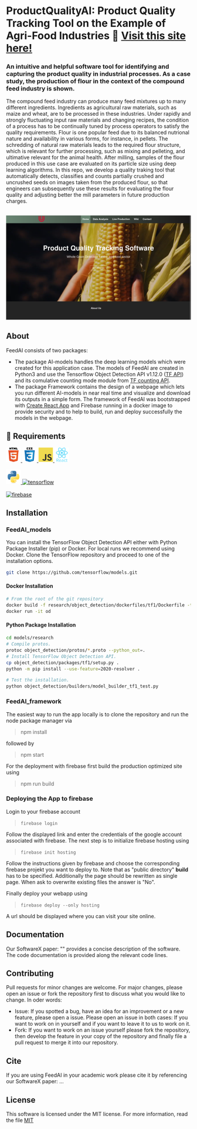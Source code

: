 # ProductQualityAI: Product Quality Tracking Tool on the Example of Agri-Food Industries 🌾 [Visit this site here!](https://grain-52356.web.app/)

### An intuitive and helpful software tool for identifying and capturing the product quality in industrial processes. As a case study, the production of flour in the context of the compound feed industry is shown.
The compound feed industry can produce many feed mixtures up to many different ingredients. Ingredients as agricultural raw materials, such as maize and wheat, are to be processed in these industries. Under rapidly and strongly fluctuating input raw materials and changing recipes, the condition of a process has to be continually tuned by process operators to satisfy the quality requirements. Flour is one popular feed due to its balanced nutrional nature and availability in various forms, for instance, in pellets. The schredding of natural raw materials leads to the required flour structure, which is relevant for further processing, such as mixing and pelleting, and ultimative relevant for the animal health.
After milling, samples of the flour produced in this use case are evaluated on its particle size using deep learning algorithms. In this repo, we develop a quality traking tool that automatically detects, classifies and counts partially crushed and uncrushed seeds on images taken from the produced flour, so that engineers can subsequently use these results for evaluating the flour quality and adjusting better the mill parameters in future production charges. 

<br>
<img src="./public/images/grain_startpage.png"/>
<br>

## About
FeedAI consists of two packages: 
*  The package AI-models handles the deep learning models which were created for this application case. The models of FeedAI are created in Python3 and use the Tensorflow Object Detection API v1.12.0 ([TF API](https://github.com/tensorflow/models/blob/master/research/object_detection/g3doc/tf1.md)) and its comulative counting mode module from [TF counting API](https://github.com/ahmetozlu/tensorflow_object_counting_api).
*  The package Framework contains the design of a webpage which lets you run different AI-models in near real time and visualize and download its outputs in a simple form. The framework of FeedAI was bootstrapped with [Create React App](https://github.com/facebook/create-react-app) and Firebase running in a docker image to provide security and to help to build, run and deploy successfully the models in the webpage. 

## 🧰 Requirements 

<a href="https://www.w3.org/html/" target="_blank"> <img src="https://raw.githubusercontent.com/devicons/devicon/master/icons/html5/html5-original-wordmark.svg" alt="html5" width="40" height="40"/> </a> <a href="https://www.w3schools.com/css/" target="_blank"> <img src="https://raw.githubusercontent.com/devicons/devicon/master/icons/css3/css3-original-wordmark.svg" alt="css3" width="40" height="40"/> </a> <a href="https://developer.mozilla.org/en-US/docs/Web/JavaScript" target="_blank"> <img src="https://raw.githubusercontent.com/devicons/devicon/master/icons/javascript/javascript-original.svg" alt="javascript" width="40" height="40"/> </a> <a href="https://reactjs.org/" target="_blank"> <img src="https://raw.githubusercontent.com/devicons/devicon/master/icons/react/react-original-wordmark.svg" alt="react" width="40" height="40"/> </a> 
<br></br>
<a href="https://www.python.org" target="_blank"> <img src="https://raw.githubusercontent.com/devicons/devicon/master/icons/python/python-original.svg" alt="python" width="40" height="40"/> </a>
<a href="https://www.tensorflow.org" target="_blank"> <img src="https://www.vectorlogo.zone/logos/tensorflow/tensorflow-icon.svg" alt="tensorflow" width="40" height="40"/> </a> 
</a>
<br></br>
</a> <a href="https://firebase.google.com/" target="_blank"> <img src="https://www.vectorlogo.zone/logos/firebase/firebase-icon.svg" alt="firebase" width="40" height="40"/> </a>

## Installation
### FeedAI_models
You can install the TensorFlow Object Detection API either with Python Package Installer (pip) or Docker. For local runs we recommend using Docker.
Clone the TensorFlow repository and proceed to one of the installation options.

```bash
git clone https://github.com/tensorflow/models.git
```

#### Docker Installation

```bash
# From the root of the git repository
docker build -f research/object_detection/dockerfiles/tf1/Dockerfile -t od .
docker run -it od
```

#### Python Package Installation

```bash
cd models/research
# Compile protos.
protoc object_detection/protos/*.proto --python_out=.
# Install TensorFlow Object Detection API.
cp object_detection/packages/tf1/setup.py .
python -m pip install --use-feature=2020-resolver .
```

```bash
# Test the installation.
python object_detection/builders/model_builder_tf1_test.py
```

### FeedAI_framework
The easiest way to run the app locally is to clone the repository and run the node package manager via  
> npm install

followed by  
> npm start  

For the deployment with firebase first build the production optimized site using  
> npm run build 

### Deploying the App to firebase

Login to your firebase account  
> ``` firebase login ``` 

Follow the displayed link and enter the credentials of the google account associated with firebase. The next step is to initialize firebase hosting using  

> ``` firebase init hosting ```

Follow the instructions given by firebase and choose the corresponding firebase projekt you want to deploy to. Note that as "public directory" **build** has to be specified. Additionally the page should be rewritten as single page. When ask to overwrite existing files the answer is "No".  

Finally deploy your webapp using 

> ``` firebase deploy --only hosting ```

A url should be displayed where you can visit your site online.

## Documentation
Our SoftwareX paper: "" provides a concise description of the software. 
The code documentation is provided along the relevant code lines.

## Contributing
Pull requests for minor changes are welcome. For major changes, please open an issue or fork the repository first to discuss what you would like to change. In oder words:

* Issue: If you spotted a bug, have an idea for an improvement or a new feature, please open a issue. Please open an issue in both cases: If you want to work on in yourself and if you want to leave it to us to work on it.
* Fork: If you want to work on an issue yourself please fork the repository, then develop the feature in your copy of the repository and finally file a pull request to merge it into our repository.

## Cite
If you are using FeedAI in your academic work please cite it by referencing our SoftwareX paper:
...

## License
This software is licensed under the MIT license. For more information, read the file [MIT](https://choosealicense.com/licenses/mit/)

